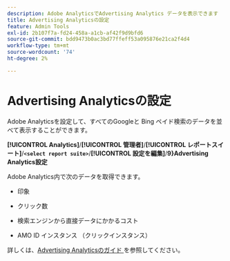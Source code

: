 ```yaml
---
description: Adobe AnalyticsでAdvertising Analytics データを表示できます
title: Advertising Analyticsの設定
feature: Admin Tools
exl-id: 2b107f7a-fd24-458a-a1cb-af42f9d9bfd6
source-git-commit: bdd9473b0ac3bd77ffeff53a095876e21ca2f4d4
workflow-type: tm+mt
source-wordcount: '74'
ht-degree: 2%

---
```


# Advertising Analyticsの設定

Adobe Analyticsを設定して、すべてのGoogleと Bing ペイド検索のデータを並べて表示することができます。

**[!UICONTROL Analytics]**/**[!UICONTROL 管理者]**/**[!UICONTROL レポートスイート]**/**`<select report suite>`**/**[!UICONTROL 設定を編集]**/**9&rbrace;Advertising Analytics設定**

Adobe Analytics内で次のデータを取得できます。

* 印象

* クリック数

* 検索エンジンから直接データにかかるコスト

* AMO ID インスタンス （クリックインスタンス）

詳しくは、[Advertising Analyticsのガイド ](/help/integrate/c-advertising-analytics/overview.md) を参照してください。
